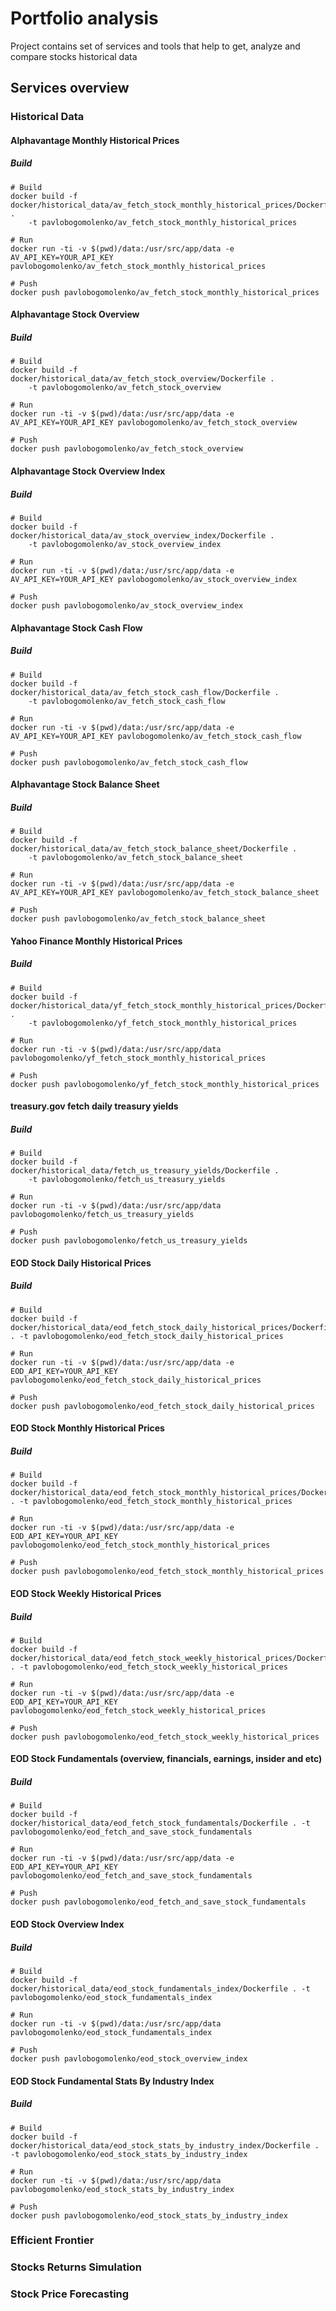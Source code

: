 # Portfolio analysis

Project contains set of services and tools that help to get, analyze and compare stocks
historical data

## Services overview

### Historical Data

#### Alphavantage Monthly Historical Prices

##### Build
```
# Build
docker build -f docker/historical_data/av_fetch_stock_monthly_historical_prices/Dockerfile . 
    -t pavlobogomolenko/av_fetch_stock_monthly_historical_prices
    
# Run
docker run -ti -v $(pwd)/data:/usr/src/app/data -e AV_API_KEY=YOUR_API_KEY pavlobogomolenko/av_fetch_stock_monthly_historical_prices

# Push
docker push pavlobogomolenko/av_fetch_stock_monthly_historical_prices
```    

#### Alphavantage Stock Overview

##### Build
```
# Build
docker build -f docker/historical_data/av_fetch_stock_overview/Dockerfile . 
    -t pavlobogomolenko/av_fetch_stock_overview
    
# Run
docker run -ti -v $(pwd)/data:/usr/src/app/data -e AV_API_KEY=YOUR_API_KEY pavlobogomolenko/av_fetch_stock_overview

# Push
docker push pavlobogomolenko/av_fetch_stock_overview
```

#### Alphavantage Stock Overview Index

##### Build
```
# Build
docker build -f docker/historical_data/av_stock_overview_index/Dockerfile .
    -t pavlobogomolenko/av_stock_overview_index

# Run
docker run -ti -v $(pwd)/data:/usr/src/app/data -e AV_API_KEY=YOUR_API_KEY pavlobogomolenko/av_stock_overview_index

# Push
docker push pavlobogomolenko/av_stock_overview_index
```

#### Alphavantage Stock Cash Flow

##### Build
```
# Build
docker build -f docker/historical_data/av_fetch_stock_cash_flow/Dockerfile .
    -t pavlobogomolenko/av_fetch_stock_cash_flow

# Run
docker run -ti -v $(pwd)/data:/usr/src/app/data -e AV_API_KEY=YOUR_API_KEY pavlobogomolenko/av_fetch_stock_cash_flow

# Push
docker push pavlobogomolenko/av_fetch_stock_cash_flow
```

#### Alphavantage Stock Balance Sheet

##### Build
```
# Build
docker build -f docker/historical_data/av_fetch_stock_balance_sheet/Dockerfile .
    -t pavlobogomolenko/av_fetch_stock_balance_sheet

# Run
docker run -ti -v $(pwd)/data:/usr/src/app/data -e AV_API_KEY=YOUR_API_KEY pavlobogomolenko/av_fetch_stock_balance_sheet

# Push
docker push pavlobogomolenko/av_fetch_stock_balance_sheet
```

#### Yahoo Finance Monthly Historical Prices

##### Build
```
# Build
docker build -f docker/historical_data/yf_fetch_stock_monthly_historical_prices/Dockerfile . 
    -t pavlobogomolenko/yf_fetch_stock_monthly_historical_prices
    
# Run
docker run -ti -v $(pwd)/data:/usr/src/app/data pavlobogomolenko/yf_fetch_stock_monthly_historical_prices

# Push
docker push pavlobogomolenko/yf_fetch_stock_monthly_historical_prices
```

#### treasury.gov fetch daily treasury yields

##### Build
```
# Build
docker build -f docker/historical_data/fetch_us_treasury_yields/Dockerfile . 
    -t pavlobogomolenko/fetch_us_treasury_yields

# Run
docker run -ti -v $(pwd)/data:/usr/src/app/data pavlobogomolenko/fetch_us_treasury_yields

# Push
docker push pavlobogomolenko/fetch_us_treasury_yields
```

#### EOD Stock Daily Historical Prices

##### Build
```
# Build
docker build -f docker/historical_data/eod_fetch_stock_daily_historical_prices/Dockerfile . -t pavlobogomolenko/eod_fetch_stock_daily_historical_prices

# Run
docker run -ti -v $(pwd)/data:/usr/src/app/data -e EOD_API_KEY=YOUR_API_KEY pavlobogomolenko/eod_fetch_stock_daily_historical_prices

# Push
docker push pavlobogomolenko/eod_fetch_stock_daily_historical_prices
```

#### EOD Stock Monthly Historical Prices

##### Build
```
# Build
docker build -f docker/historical_data/eod_fetch_stock_monthly_historical_prices/Dockerfile . -t pavlobogomolenko/eod_fetch_stock_monthly_historical_prices

# Run
docker run -ti -v $(pwd)/data:/usr/src/app/data -e EOD_API_KEY=YOUR_API_KEY pavlobogomolenko/eod_fetch_stock_monthly_historical_prices

# Push
docker push pavlobogomolenko/eod_fetch_stock_monthly_historical_prices
```

#### EOD Stock Weekly Historical Prices

##### Build
```
# Build
docker build -f docker/historical_data/eod_fetch_stock_weekly_historical_prices/Dockerfile . -t pavlobogomolenko/eod_fetch_stock_weekly_historical_prices

# Run
docker run -ti -v $(pwd)/data:/usr/src/app/data -e EOD_API_KEY=YOUR_API_KEY pavlobogomolenko/eod_fetch_stock_weekly_historical_prices

# Push
docker push pavlobogomolenko/eod_fetch_stock_weekly_historical_prices
```

#### EOD Stock Fundamentals (overview, financials, earnings, insider and etc)

##### Build
```
# Build
docker build -f docker/historical_data/eod_fetch_stock_fundamentals/Dockerfile . -t pavlobogomolenko/eod_fetch_and_save_stock_fundamentals

# Run
docker run -ti -v $(pwd)/data:/usr/src/app/data -e EOD_API_KEY=YOUR_API_KEY pavlobogomolenko/eod_fetch_and_save_stock_fundamentals

# Push
docker push pavlobogomolenko/eod_fetch_and_save_stock_fundamentals
```

#### EOD Stock Overview Index

##### Build
```
# Build
docker build -f docker/historical_data/eod_stock_fundamentals_index/Dockerfile . -t pavlobogomolenko/eod_stock_fundamentals_index

# Run
docker run -ti -v $(pwd)/data:/usr/src/app/data pavlobogomolenko/eod_stock_fundamentals_index

# Push
docker push pavlobogomolenko/eod_stock_overview_index
```

#### EOD Stock Fundamental Stats By Industry Index

##### Build
```
# Build
docker build -f docker/historical_data/eod_stock_stats_by_industry_index/Dockerfile . -t pavlobogomolenko/eod_stock_stats_by_industry_index

# Run
docker run -ti -v $(pwd)/data:/usr/src/app/data pavlobogomolenko/eod_stock_stats_by_industry_index

# Push
docker push pavlobogomolenko/eod_stock_stats_by_industry_index
```

### Efficient Frontier

### Stocks Returns Simulation

### Stock Price Forecasting
